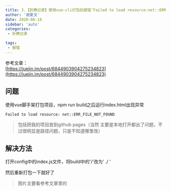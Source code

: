 ```yaml
---
title: 3.【折腾记录】使用vue-cli打包后报错‘Failed to load resource:net::ERR_FILE_NOT_FOUND’
author: '谢夏戈'
date: 2020-08-18
sidebar: 'auto'
categories:
 - 折腾记录

tags:
 - 报错
---
```


参考文章：  
[https://juejin.im/post/6844903904275234823](https://juejin.im/post/6844903904275234823)

## 问题
使用vue脚手架打包项目，npm run build之后运行index.html出现异常

    Failed to load resource: net::ERR_FILE_NOT_FOUND

>包括把我的项目放到github pages（当然 主要是本地打开都出了问题，不过很明显是路径问题，只是不知道哪里改）

## 解决方法

打开config中的index.js文件，将build中的'/'改为' ./ '

然后重新打包一下就好了

>图片主要看参考文章里的